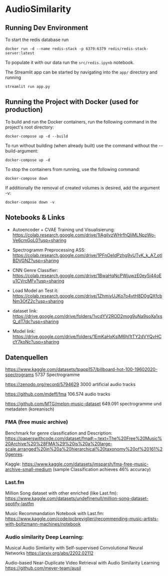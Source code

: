 # AudioSimilarity

## Running Dev Environment

To start the redis database run

```
docker run -d --name redis-stack -p 6379:6379 redis/redis-stack-server:latest
```

To populate it with our data run the `src/redis.ipynb` notebook.

The Streamlit app can be started by navigating into the `app/` directory and running

```
streamlit run app.py
```

## Running the Project with Docker (used for production)

To build and run the Docker containers, run the following command in the project's root directory:

```
docker-compose up -d --build
```

To run without building (when already built) use the command without the --build-argument:

```
docker-compose up -d
```

To stop the containers from running, use the following command:

```
docker-compose down
```

If additionally the removal of created volumes is desired, add the argument -v:

```
docker-compose down -v
```

## Notebooks & Links

- Autoencoder + CVAE Training und Visualisierung: https://colab.research.google.com/drive/1IAgiIvzWHrfhQIiMLNpzWo-Ve6cmGoL0?usp=sharing

- Spectrogramm Preprocessing ASS: https://colab.research.google.com/drive/1PFnOeIdPzhg9vUTvK_k_A7_otIBDVGNZ?usp=sharing

- CNN Genre Classifier: https://colab.research.google.com/drive/1BwaHqNcPWjuwzE0ey5j44oEu1CVrcMFv?usp=sharing

- Load Model an Test it: https://colab.research.google.com/drive/1ZhmiyUJKo7o4vtH8D0gQXfcbNm3OfZ2c?usp=sharing

- dataset link: https://drive.google.com/drive/folders/1vcdYV2ROD2mog9uNa9soXa1xsQ_dT7dc?usp=sharing

- Model link: https://drive.google.com/drive/folders/1EmKaHxKsIM6hl1tTY2dVYQvHCcY7koNc?usp=sharing

## Datenquellen

https://www.kaggle.com/datasets/tpapp157/billboard-hot-100-19602020-spectrograms
5737 Spectrogramme

https://zenodo.org/record/5794629
3000 artificial audio tracks

https://github.com/mdeff/fma
106.574 audio tracks

https://github.com/MTG/melon-music-dataset
649.091 spectrogramme und metadaten
(koreanisch)

### FMA (free music archive)

Benchmark for genre classification and Description: https://paperswithcode.com/dataset/fma#:~:text=The%20Free%20Music%20Archive%20%28FMA%29%20is%20a%20large-scale,arranged%20in%20a%20hierarchical%20taxonomy%20of%20161%20genres.

Kaggle: https://www.kaggle.com/datasets/imsparsh/fma-free-music-archive-small-medium
(sample Classification achieves 46% accuracy)

### Last.fm

Million Song dataset with other enriched (like Last.fm):
https://www.kaggle.com/datasets/undefinenull/million-song-dataset-spotify-lastfm

Music Recommandation Notebook with Last.fm:
https://www.kaggle.com/code/pcbreviglieri/recommending-music-artists-with-boltzmann-machines/notebook

### Audio similarity Deep Learning:

Musical Audio Similarity with Self-supervised Convolutional Neural Networks
https://arxiv.org/abs/2202.02112

Audio-based Near-Duplicate Video Retrieval with Audio Similarity Learning
https://github.com/mever-team/ausil

